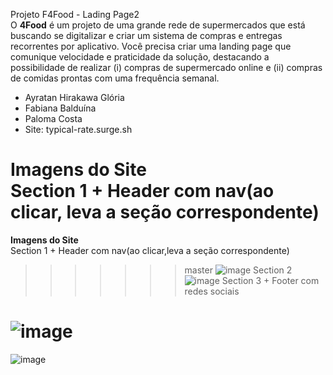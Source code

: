 Projeto F4Food - Lading Page2 <br>
O <strong>4Food</strong> é um projeto de uma grande rede de supermercados que está buscando se digitalizar e criar um sistema de compras e entregas recorrentes por aplicativo. Você precisa criar uma landing page que comunique velocidade e praticidade da solução, destacando a possibilidade de realizar (i) compras de supermercado online e (ii) compras de comidas prontas com uma frequência semanal.<br>
<ul>
  <li>Ayratan Hirakawa Glória
  <li>Fabiana Balduína
  <li>Paloma Costa

  <li> Site: typical-rate.surge.sh
</ul>

<strong>Imagens do Site</strong> <br>
Section 1 + Header com nav(ao clicar, leva a seção correspondente)<br>
=======
</ul>

<strong>Imagens do Site</strong> <br>
Section 1 + Header com nav(ao clicar,leva a seção correspondente)<br>
>>>>>>> master
![image](https://user-images.githubusercontent.com/70165987/132145652-852fddb8-358d-41bf-9434-17f15cd90fe0.png)
Section 2 <br>
![image](https://user-images.githubusercontent.com/70165987/132145665-19e2ae91-04fc-4182-a226-2760b7c733b2.png)
Section 3 + Footer com redes sociais<br>

![image](https://user-images.githubusercontent.com/70165987/132145679-d4ebad1b-bad6-4892-9569-c6974489f344.png)
=======
![image](https://user-images.githubusercontent.com/70165987/132145679-d4ebad1b-bad6-4892-9569-c6974489f344.png)

